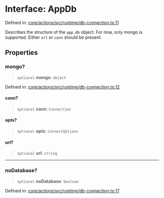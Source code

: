 # Interface: AppDb

Defined in: [core/actions/src/runtime/db-connection.ts:11](https://github.com/LaWebcapsule/orbits/blob/622bfc97a3c68eeed5d2114814fc08b44f19f137/core/actions/src/runtime/db-connection.ts#L11)

Describes the structure of the `app.db` object.
For now, only mongo is supported.
Either `url` or `conn` should be present.

## Properties

### mongo?

> `optional` **mongo**: `object`

Defined in: [core/actions/src/runtime/db-connection.ts:12](https://github.com/LaWebcapsule/orbits/blob/622bfc97a3c68eeed5d2114814fc08b44f19f137/core/actions/src/runtime/db-connection.ts#L12)

#### conn?

> `optional` **conn**: `Connection`

#### opts?

> `optional` **opts**: `ConnectOptions`

#### url?

> `optional` **url**: `string`

***

### noDatabase?

> `optional` **noDatabase**: `boolean`

Defined in: [core/actions/src/runtime/db-connection.ts:17](https://github.com/LaWebcapsule/orbits/blob/622bfc97a3c68eeed5d2114814fc08b44f19f137/core/actions/src/runtime/db-connection.ts#L17)
